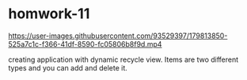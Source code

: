 # homwork-11



https://user-images.githubusercontent.com/93529397/179813850-525a7c1c-f366-41df-8590-fc05806b8f9d.mp4

creating application with dynamic recycle view. Items are two different types and you can add and delete it.
